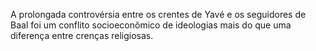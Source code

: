 ﻿A prolongada controvérsia entre os crentes de Yavé e os seguidores de Baal foi um conflito socioeconômico de ideologias mais do que uma diferença entre crenças religiosas.